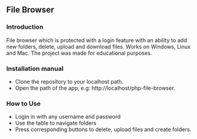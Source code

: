 ## File Browser

### Introduction

File browser which is protected with a login feature with an ability to add new folders, delete, upload and download files. Works on Windows, Linux and Mac. The project was made for educational purposes.

### Installation manual

- Clone the repository to your localhost path.
- Open the path of the app, e.g: http://localhost/php-file-browser.

### How to Use

- Login in with any username and password
- Use the table to navigate folders
- Press corresponding buttons to delete, upload files and create folders.
